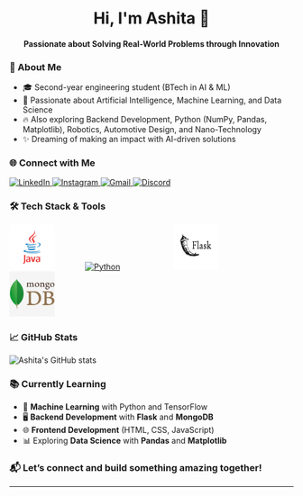 <div style="text-align: center;">
  <h1>Hi, I'm Ashita 👋</h1>
  <h4>Passionate about Solving Real-World Problems through Innovation</h4>
</div>



### 🚀 About Me
- 🎓 Second-year engineering student (BTech in AI & ML) 
- 🤖 Passionate about Artificial Intelligence, Machine Learning, and Data Science
- 🔥 Also exploring Backend Development, Python (NumPy, Pandas, Matplotlib), Robotics, Automotive Design, and Nano-Technology
- ✨ Dreaming of making an impact with AI-driven solutions

### 🌐 Connect with Me
<p align="left">
<a href="https://linkedin.com/in/ashita-jayaram" target="_blank">
  <img src="https://img.shields.io/badge/LinkedIn-0077B5?style=for-the-badge&logo=linkedin&logoColor=white" alt="LinkedIn"/>
</a>
<a href="https://instagram.com/ashitatihsa" target="_blank">
  <img src="https://img.shields.io/badge/Instagram-E4405F?style=for-the-badge&logo=instagram&logoColor=white" alt="Instagram"/>
</a>
<a href="mailto:ashitajayaram.work@gmail.com">
  <img src="https://img.shields.io/badge/Gmail-D14836?style=for-the-badge&logo=gmail&logoColor=white" alt="Gmail"/>
</a>
<a href="https://discordapp.com/users/ash.3.14" target="_blank">
  <img src="https://img.shields.io/badge/Discord-5865F2?style=for-the-badge&logo=discord&logoColor=white" alt="Discord"/>
</a>
</p>

### 🛠️ Tech Stack & Tools
<p align="left">
  <span style="display: inline-block; margin-right: 50px;">
    <a href="https://www.java.com" target="_blank">
      <img src="Javalogo.png" alt="Java" width="80" height="80"/>
    </a>
  </span>
  <span style="display: inline-block; margin-right:90px;">
    <a href="https://www.python.org" target="_blank">
      <img src="https://upload.wikimedia.org/wikipedia/commons/c/c3/Python-logo-notext.svg" alt="Python" width="80" height="80"/>
    </a>
  </span>
  <span style="display: inline-block; margin-right: 90px;">
    <a href="https://flask.palletsprojects.com/" target="_blank">
      <img src="flasklogo.jpg" alt="Flask" width="80" height="80"/>
    </a>
  </span>
  <span style="display: inline-block;">
    <a href="https://www.mongodb.com" target="_blank">
      <img src="mongodblogo.png" alt="MongoDB" width="80" height="80"/>
    </a>
  </span>
</p>



### 📈 GitHub Stats
![Ashita's GitHub stats](https://github-readme-stats.vercel.app/api?username=ashitajayaram&show_icons=true&theme=radical)

### 📚 Currently Learning
- 🤖 **Machine Learning** with Python and TensorFlow
- 🖥️ **Backend Development** with **Flask** and **MongoDB**
- 🌐 **Frontend Development** (HTML, CSS, JavaScript)
- 📊 Exploring **Data Science** with **Pandas** and **Matplotlib**

### 📬 Let’s connect and build something amazing together!

---
